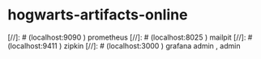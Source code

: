 # hogwarts-artifacts-online

[//]: # (localhost:9090 ) prometheus
[//]: # (localhost:8025 ) mailpit
[//]: # (localhost:9411 ) zipkin
[//]: # (localhost:3000 ) grafana admin , admin